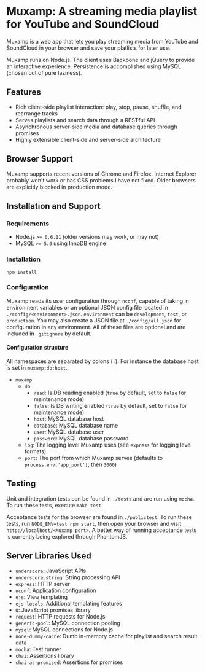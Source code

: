 # Muxamp: A streaming media playlist for YouTube and SoundCloud

Muxamp is a web app that lets you play streaming media from YouTube and SoundCloud in your browser and save your platlists for later use.

Muxamp runs on Node.js. The client uses Backbone and jQuery to provide an interactive experience. Persistence is accomplished using MySQL (chosen out of pure laziness).

## Features

 * Rich client-side playlist interaction: play, stop, pause, shuffle, and rearrange tracks
 * Serves playlists and search data through a RESTful API
 * Asynchronous server-side media and database queries through promises
 * Highly extensible client-side and server-side architecture

## Browser Support

Muxamp supports recent versions of Chrome and Firefox. Internet Explorer probably won't work or has CSS problems I have not fixed. Older browsers are explicitly blocked in production mode.

## Installation and Support

### Requirements

 * Node.js `>= 0.6.11` (older versions may work, or may not)
 * MySQL `>= 5.0` using InnoDB engine

### Installation

`npm install`

### Configuration

Muxamp reads its user configuration through `nconf`, capable of taking in environment variables or an optional JSON config file located in `./config/<environment>.json`. `environment` can be `development`, `test`, or `production`. You may also create a JSON file at `./config/all.json` for configuration in any environment. All of these files are optional and are included in `.gitignore` by default.

#### Configuration structure

All namespaces are separated by colons (`:`). For instance the database host is set in `muxamp:db:host`.

 * `muxamp`
 	* `db`
 		* `read`: Is DB reading enabled (`true` by default, set to `false` for maintenance mode)
 		* `false`: Is DB writing enabled (`true` by default, set to `false` for maintenance mode)
 		* `host`: MySQL database host
 		* `database`: MySQL database name
 		* `user`: MySQL database user
 		* `password`: MySQL database password
 	* `log`: The logging level Muxamp uses (see `express` for logging level formats)
 	* `port`: The port from which Muxamp serves (defaults to `process.env['app_port']`, then `3000`)

## Testing

Unit and integration tests can be found in `./tests` and are run using `mocha`. To run these tests, execute `make test`.

Acceptance tests for the browser are found in `./publictest`. To run these tests, run `NODE_ENV=test npm start`, then open your browser and visit `http://localhost/<Muxamp port>`. A better way of running acceptance tests is currently being explored through PhantomJS.

## Server Libraries Used

* `underscore`: JavaScript APIs
* `underscore.string`: String processing API
* `express`: HTTP server
* `nconf`: Application configuration
* `ejs`: View templating
* `ejs-locals`: Additional templating features
* `Q`: JavaScript promises library
* `request`: HTTP requests for Node.js
* `generic-pool`: MySQL connection pooling
* `mysql`: MySQL connections for Node.js
* `node-dummy-cache`: Dumb in-memory cache for playlist and search result data
* `mocha`: Test runner
* `chai`: Assertions library
* `chai-as-promised`: Assertions for promises